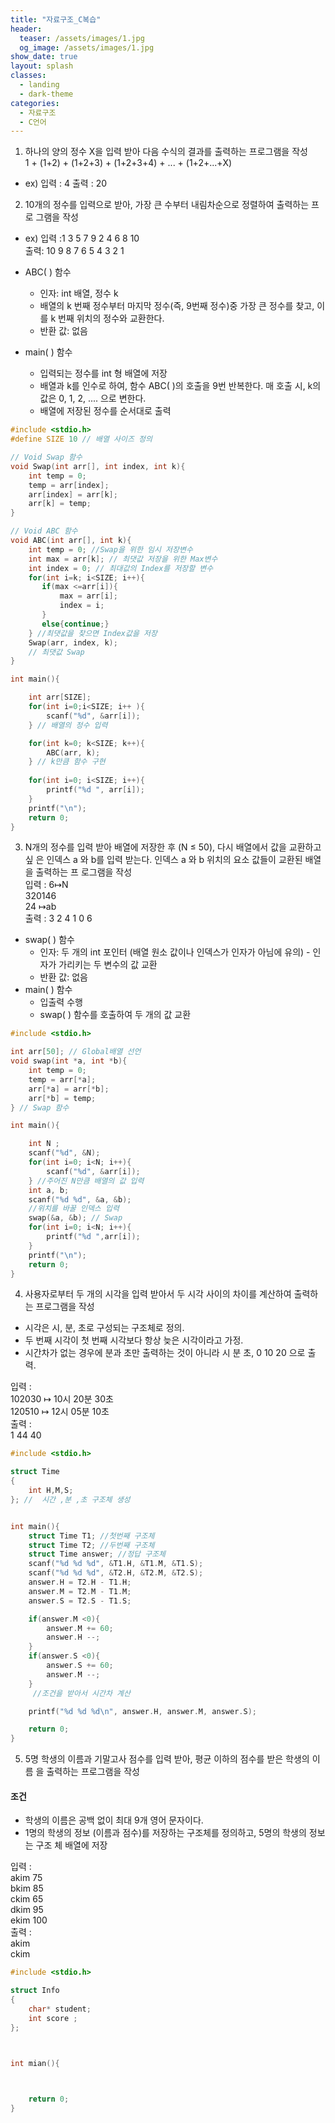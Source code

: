 ```yaml
---
title: "자료구조_C복습"
header:
  teaser: /assets/images/1.jpg
  og_image: /assets/images/1.jpg
show_date: true
layout: splash
classes:
  - landing
  - dark-theme
categories:
  - 자료구조
  - C언어
---    
```



1. 하나의 양의 정수 X을 입력 받아 다음 수식의 결과를 출력하는 프로그램을 작성  
1 + (1+2) + (1+2+3) + (1+2+3+4) + ... + (1+2+...+X)  
* ex) 입력 : 4   출력 : 20


2. 10개의 정수를 입력으로 받아, 가장 큰 수부터 내림차순으로 정렬하여 출력하는 프로 그램을 작성
* ex) 입력 :1 3 5 7 9 2 4 6 8 10   
    출력: 10 9 8 7 6 5 4 3 2 1  

* ABC( ) 함수
    - 인자: int 배열, 정수 k
    - 배열의 k 번째 정수부터 마지막 정수(즉, 9번째 정수)중 가장 큰 정수를 찾고, 이를 k 번째 위치의 정수와 교환한다.
    - 반환 값: 없음  

* main( ) 함수
    - 입력되는 정수를 int 형 배열에 저장
    - 배열과 k를 인수로 하여, 함수 ABC( )의 호출을 9번 반복한다. 매 호출 시, k의 값은 0, 1, 2, .... 으로 변한다.
    - 배열에 저장된 정수를 순서대로 출력


```c++
#include <stdio.h>
#define SIZE 10 // 배열 사이즈 정의

// Void Swap 함수
void Swap(int arr[], int index, int k){
    int temp = 0;
    temp = arr[index]; 
    arr[index] = arr[k];
    arr[k] = temp;
}

// Void ABC 함수
void ABC(int arr[], int k){
    int temp = 0; //Swap을 위한 임시 저장변수 
    int max = arr[k]; // 최댓값 저장을 위한 Max변수
    int index = 0; // 최대값의 Index를 저장할 변수
    for(int i=k; i<SIZE; i++){
       if(max <=arr[i]){
           max = arr[i];
           index = i;
       }
       else{continue;}
    } //최댓값을 찾으면 Index값을 저장
    Swap(arr, index, k); 
    // 최댓값 Swap
}

int main(){

    int arr[SIZE];
    for(int i=0;i<SIZE; i++ ){
        scanf("%d", &arr[i]);
    } // 배열의 정수 입력

    for(int k=0; k<SIZE; k++){
        ABC(arr, k);
    } // k만큼 함수 구현
    
    for(int i=0; i<SIZE; i++){
        printf("%d ", arr[i]);
    }
    printf("\n");
    return 0;
}
```

3. N개의 정수를 입력 받아 배열에 저장한 후 (N ≤ 50), 다시 배열에서 값을 교환하고 싶 은 인덱스 a 와 b를 입력 받는다. 인덱스 a 와 b 위치의 요소 값들이 교환된 배열을 출력하는 프 로그램을 작성  
입력 : 6↦N    
 320146  
  24 ↦ab  
  출력 : 3 2 4 1 0 6

 * swap( ) 함수
    - 인자: 두 개의 int 포인터 (배열 원소 값이나 인덱스가 인자가 아님에 유의) - 인자가 가리키는 두 변수의 값 교환
    - 반환 값: 없음    
* main( ) 함수
    - 입출력 수행
    - swap( ) 함수를 호출하여 두 개의 값 교환 

```c++
#include <stdio.h>

int arr[50]; // Global배열 선언
void swap(int *a, int *b){
    int temp = 0;
    temp = arr[*a];
    arr[*a] = arr[*b];
    arr[*b] = temp;
} // Swap 함수

int main(){

    int N ;
    scanf("%d", &N);
    for(int i=0; i<N; i++){
        scanf("%d", &arr[i]);
    } //주어진 N만큼 배열의 값 입력
    int a, b;
    scanf("%d %d", &a, &b);
    //위치를 바꿀 인덱스 입력
    swap(&a, &b); // Swap
    for(int i=0; i<N; i++){
        printf("%d ",arr[i]);
    }
    printf("\n");
    return 0;
}
```

4. 사용자로부터 두 개의 시각을 입력 받아서 두 시각 사이의 차이를 계산하여 출력하는 프로그램을 작성
* 시각은 시, 분, 초로 구성되는 구조체로 정의.
* 두 번째 시각이 첫 번째 시각보다 항상 늦은 시각이라고 가정.
* 시간차가 없는 경우에 분과 초만 출력하는 것이 아니라 시 분 초, 0 10 20 으로 출력. 

입력 :  
 102030 ↦ 10시 20분 30초  
 120510 ↦ 12시 05분 10초  
 출력 :  
  1 44 40

```c++
#include <stdio.h>

struct Time
{
    int H,M,S;
}; //  시간 ,분 ,초 구조체 생성


int main(){
    struct Time T1; //첫번째 구조체
    struct Time T2; //두번째 구조체
    struct Time answer; //정답 구조체
    scanf("%d %d %d", &T1.H, &T1.M, &T1.S);
    scanf("%d %d %d", &T2.H, &T2.M, &T2.S);
    answer.H = T2.H - T1.H;
    answer.M = T2.M - T1.M;
    answer.S = T2.S - T1.S;

    if(answer.M <0){
        answer.M += 60;
        answer.H --;
    }
    if(answer.S <0){
        answer.S += 60;
        answer.M --;
    }
     //조건을 받아서 시간차 계산

    printf("%d %d %d\n", answer.H, answer.M, answer.S);

    return 0;
}
```
5.  5명 학생의 이름과 기말고사 점수를 입력 받아, 평균 이하의 점수를 받은 학생의 이름 을 출력하는 프로그램을 작성

#### 조건
- 학생의 이름은 공백 없이 최대 9개 영어 문자이다.
- 1명의 학생의 정보 (이름과 점수)를 저장하는 구조체를 정의하고, 5명의 학생의 정보는 구조
체 배열에 저장

입력 :  
akim 75  
 bkim 85   
 ckim 65   
 dkim 95   
 ekim 100  
출력 :   
akim   
ckim

```c++
#include <stdio.h>

struct Info
{
    char* student;
    int score ;
};



int mian(){

    

    return 0;
}
```

